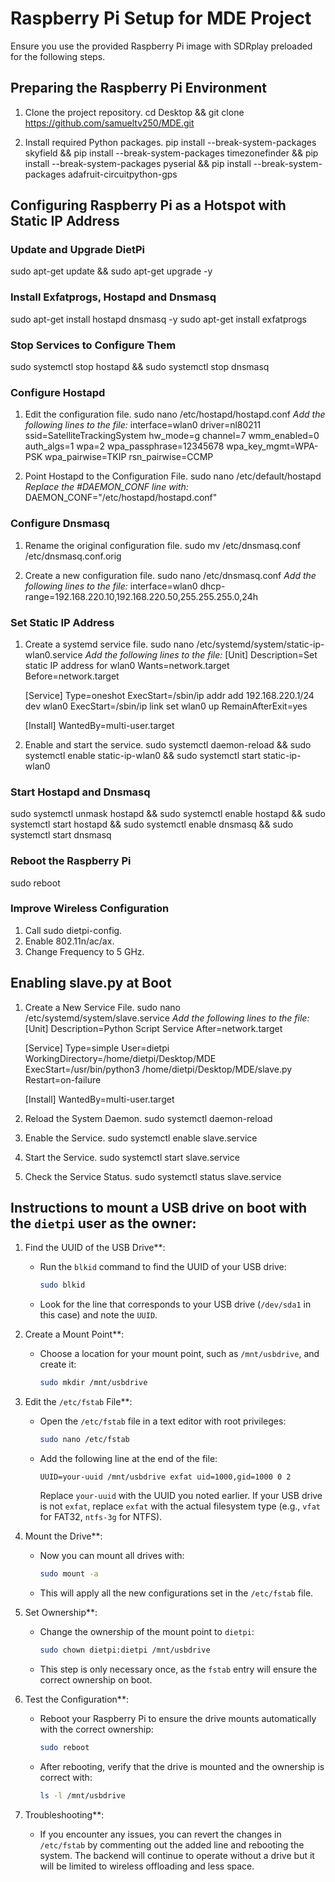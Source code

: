 # Raspberry Pi Setup for MDE Project

Ensure you use the provided Raspberry Pi image with SDRplay preloaded for the following steps.

## Preparing the Raspberry Pi Environment

1. Clone the project repository.
    cd Desktop && git clone https://github.com/samueltv250/MDE.git

2. Install required Python packages.
    pip install --break-system-packages skyfield && pip install --break-system-packages timezonefinder && pip install --break-system-packages pyserial && pip install --break-system-packages adafruit-circuitpython-gps

## Configuring Raspberry Pi as a Hotspot with Static IP Address

### Update and Upgrade DietPi
   sudo apt-get update && sudo apt-get upgrade -y

### Install Exfatprogs, Hostapd and Dnsmasq
   sudo apt-get install hostapd dnsmasq -y
   sudo apt-get install exfatprogs
### Stop Services to Configure Them
   sudo systemctl stop hostapd && sudo systemctl stop dnsmasq

### Configure Hostapd
1. Edit the configuration file.
   sudo nano /etc/hostapd/hostapd.conf
   *Add the following lines to the file:*
   interface=wlan0
   driver=nl80211
   ssid=SatelliteTrackingSystem
   hw_mode=g
   channel=7
   wmm_enabled=0
   auth_algs=1
   wpa=2
   wpa_passphrase=12345678
   wpa_key_mgmt=WPA-PSK
   wpa_pairwise=TKIP
   rsn_pairwise=CCMP

2. Point Hostapd to the Configuration File.
   sudo nano /etc/default/hostapd
   *Replace the #DAEMON_CONF line with:*
   DAEMON_CONF="/etc/hostapd/hostapd.conf"

### Configure Dnsmasq
1. Rename the original configuration file.
   sudo mv /etc/dnsmasq.conf /etc/dnsmasq.conf.orig

2. Create a new configuration file.
   sudo nano /etc/dnsmasq.conf
   *Add the following lines to the file:*
   interface=wlan0
   dhcp-range=192.168.220.10,192.168.220.50,255.255.255.0,24h

### Set Static IP Address
1. Create a systemd service file.
   sudo nano /etc/systemd/system/static-ip-wlan0.service
   *Add the following lines to the file:*
   [Unit]
   Description=Set static IP address for wlan0
   Wants=network.target
   Before=network.target

   [Service]
   Type=oneshot
   ExecStart=/sbin/ip addr add 192.168.220.1/24 dev wlan0
   ExecStart=/sbin/ip link set wlan0 up
   RemainAfterExit=yes

   [Install]
   WantedBy=multi-user.target

2. Enable and start the service.
   sudo systemctl daemon-reload && sudo systemctl enable static-ip-wlan0 && sudo systemctl start static-ip-wlan0

### Start Hostapd and Dnsmasq
   sudo systemctl unmask hostapd && sudo systemctl enable hostapd && sudo systemctl start hostapd && sudo systemctl enable dnsmasq && sudo systemctl start dnsmasq

### Reboot the Raspberry Pi
   sudo reboot

### Improve Wireless Configuration
1. Call sudo dietpi-config.
2. Enable 802.11n/ac/ax.
3. Change Frequency to 5 GHz.

## Enabling slave.py at Boot

1. Create a New Service File.
   sudo nano /etc/systemd/system/slave.service
   *Add the following lines to the file:*
   [Unit]
   Description=Python Script Service
   After=network.target

   [Service]
   Type=simple
   User=dietpi
   WorkingDirectory=/home/dietpi/Desktop/MDE
   ExecStart=/usr/bin/python3 /home/dietpi/Desktop/MDE/slave.py
   Restart=on-failure

   [Install]
   WantedBy=multi-user.target

2. Reload the System Daemon.
   sudo systemctl daemon-reload

3. Enable the Service.
   sudo systemctl enable slave.service

4. Start the Service.
   sudo systemctl start slave.service

5. Check the Service Status.
   sudo systemctl status slave.service


## Instructions to mount a USB drive on boot with the `dietpi` user as the owner:

1. Find the UUID of the USB Drive**:
   - Run the `blkid` command to find the UUID of your USB drive:
     ```sh
     sudo blkid
     ```
   - Look for the line that corresponds to your USB drive (`/dev/sda1` in this case) and note the `UUID`.

2. Create a Mount Point**:
   - Choose a location for your mount point, such as `/mnt/usbdrive`, and create it:
     ```sh
     sudo mkdir /mnt/usbdrive
     ```

3. Edit the `/etc/fstab` File**:
   - Open the `/etc/fstab` file in a text editor with root privileges:
     ```sh
     sudo nano /etc/fstab
     ```
   - Add the following line at the end of the file:
     ```
     UUID=your-uuid /mnt/usbdrive exfat uid=1000,gid=1000 0 2
     ```
     Replace `your-uuid` with the UUID you noted earlier.
     If your USB drive is not `exfat`, replace `exfat` with the actual filesystem type (e.g., `vfat` for FAT32, `ntfs-3g` for NTFS).

4. Mount the Drive**:
   - Now you can mount all drives with:
     ```sh
     sudo mount -a
     ```
   - This will apply all the new configurations set in the `/etc/fstab` file.

5. Set Ownership**:
   - Change the ownership of the mount point to `dietpi`:
     ```sh
     sudo chown dietpi:dietpi /mnt/usbdrive
     ```
   - This step is only necessary once, as the `fstab` entry will ensure the correct ownership on boot.

6. Test the Configuration**:
   - Reboot your Raspberry Pi to ensure the drive mounts automatically with the correct ownership:
     ```sh
     sudo reboot
     ```
   - After rebooting, verify that the drive is mounted and the ownership is correct with:
     ```sh
     ls -l /mnt/usbdrive
     ```

7. Troubleshooting**:
   - If you encounter any issues, you can revert the changes in `/etc/fstab` by commenting out the added line and rebooting the system. The backend will continue to operate without a drive but it will be limited to wireless offloading and less space.